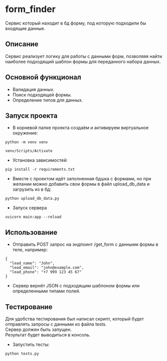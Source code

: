 # form_finder
Сервис который находит в бд форму, под которую подходили бы входящие данные.

## Описание
Сервис реализует логику для работы с данными форм, позволяяя найти наиболее подходящий шаблон формы для переданного набора данных.

## Основной функционал
 - Валидация данных.
 - Поиск подходящей формы.
 - Определение типов для данных.
## Запуск проекта
- В корневой папке проекта создаём и активируем виртуальное окружение:
```
python -m venv venv
```
```
venv/Scripts/Activate
```
- Установка зависимостей:
```
pip install -r requirements.txt
```
- Вместе с проектом идёт заполненная бдшка с формами, но при желании можно добавить свои формы в файл upload_db_data и загрузить из в бд:
```
python upload_db_data.py
```
- Запуск сервера
```
uvicorn main:app --reload
```
## Использование
 - Отправить POST запрос на эндпоинт /get_form с данными формы в теле, например:
```
{
  "lead_name": "John",
  "lead_email": "john@example.com",
  "lead_phone": "+7 999 123 45 67"  
}
```
 - Сервер вернёт JSON с подходящим шаблоном формы или определенными типами полей.

## Тестирование
Для удобства тестирования был написал скрипт, который будет отправлять запросы с данными из файла tests.  
Сервер должен быть запущен.  
Результат будет выводиться в консоль.
- Запустить тесты:
```
python tests.py
```
